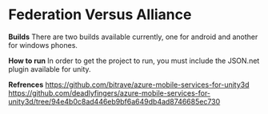 # Federation Versus Alliance
**Builds**
 There are two builds available currently, one for android and another for windows phones.
 
 **How to run**
 In order to get the project to run, you must include the JSON.net plugin available for unity.
 
 **Refrences**
 https://github.com/bitrave/azure-mobile-services-for-unity3d
 https://github.com/deadlyfingers/azure-mobile-services-for-unity3d/tree/94e4b0c8ad446eb9bf6a649db4ad8746685ec730
